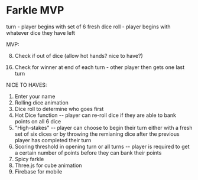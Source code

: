 # Farkle MVP

turn - player begins with set of 6 fresh dice
roll - player begins with whatever dice they have left

MVP:
<!-- 1. Player 1 and Player 2 displayed as text on screen -->
<!-- 2. Switch between players each turn -->
<!-- 3. Highlight which player's turn it is -->
<!-- 4. Roll dice function for 6 dice (Math.random) -->
<!-- 5. Click on a die to select it for hand -->
<!-- 6. Re-click on a die to de-select it for hand -->
<!-- 7. "Next Roll" button - player ends current roll and moves score to tempScore -->
8. Check if out of dice (allow hot hands? nice to have?)
<!-- 9. Check for farkle -->
<!-- 10. Remove hand die from dice available to roll next roll -->
<!-- 11. Evaluate hand for score -->
<!-- 12. Display handScore, tempScore, realScore -->
<!-- 13. Store tempScore at end of each roll -->
<!-- 14. Button for banking tempScore to realScore -->
<!-- 15. Check for farkle each roll -->
16. Check for winner at end of each turn - other player then gets one last turn

NICE TO HAVES:
1. Enter your name
2. Rolling dice animation
3. Dice roll to determine who goes first
4. Hot Dice function -- player can re-roll dice if they are able to bank points on all 6 dice
5. "High-stakes" -- player can choose to begin their turn either with a fresh set of six dices or by throwing the remianing dice after the previous player has completed their turn
6. Scoring threshold in opening turn or all turns -- player is required to get a certain number of points before they can bank their points
7. Spicy farkle
8. Three.js for cube animation
9. Firebase for mobile